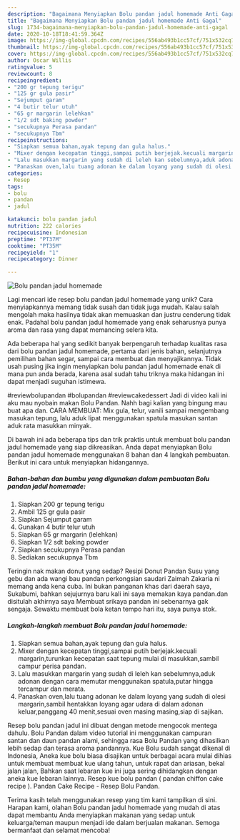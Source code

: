 ```yaml
---
description: "Bagaimana Menyiapkan Bolu pandan jadul homemade Anti Gagal"
title: "Bagaimana Menyiapkan Bolu pandan jadul homemade Anti Gagal"
slug: 1734-bagaimana-menyiapkan-bolu-pandan-jadul-homemade-anti-gagal
date: 2020-10-18T18:41:59.364Z
image: https://img-global.cpcdn.com/recipes/556ab493b1cc57cf/751x532cq70/bolu-pandan-jadul-homemade-foto-resep-utama.jpg
thumbnail: https://img-global.cpcdn.com/recipes/556ab493b1cc57cf/751x532cq70/bolu-pandan-jadul-homemade-foto-resep-utama.jpg
cover: https://img-global.cpcdn.com/recipes/556ab493b1cc57cf/751x532cq70/bolu-pandan-jadul-homemade-foto-resep-utama.jpg
author: Oscar Willis
ratingvalue: 5
reviewcount: 8
recipeingredient:
- "200 gr tepung terigu"
- "125 gr gula pasir"
- "Sejumput garam"
- "4 butir telur utuh"
- "65 gr margarin lelehkan"
- "1/2 sdt baking powder"
- "secukupnya Perasa pandan"
- "secukupnya Tbm"
recipeinstructions:
- "Siapkan semua bahan,ayak tepung dan gula halus."
- "Mixer dengan kecepatan tinggi,sampai putih berjejak.kecuali margarin,turunkan kecepatan saat tepung mulai di masukkan,sambil campur perisa pandan."
- "Lalu masukkan margarin yang sudah di leleh kan sebelumnya,aduk adonan dengan cara memutar menggunakan spatula,putar hingga tercampur dan merata."
- "Panaskan oven,lalu tuang adonan ke dalam loyang yang sudah di olesi margarin,sambil hentakkan loyang agar udara di dalam adonan keluar,panggang 40 menit,sesuai oven masing masing,siap di sajikan."
categories:
- Resep
tags:
- bolu
- pandan
- jadul

katakunci: bolu pandan jadul 
nutrition: 222 calories
recipecuisine: Indonesian
preptime: "PT37M"
cooktime: "PT35M"
recipeyield: "1"
recipecategory: Dinner

---
```



![Bolu pandan jadul homemade](https://img-global.cpcdn.com/recipes/556ab493b1cc57cf/751x532cq70/bolu-pandan-jadul-homemade-foto-resep-utama.jpg)

Lagi mencari ide resep bolu pandan jadul homemade yang unik? Cara menyiapkannya memang tidak susah dan tidak juga mudah. Kalau salah mengolah maka hasilnya tidak akan memuaskan dan justru cenderung tidak enak. Padahal bolu pandan jadul homemade yang enak seharusnya punya aroma dan rasa yang dapat memancing selera kita.

Ada beberapa hal yang sedikit banyak berpengaruh terhadap kualitas rasa dari bolu pandan jadul homemade, pertama dari jenis bahan, selanjutnya pemilihan bahan segar, sampai cara membuat dan menyajikannya. Tidak usah pusing jika ingin menyiapkan bolu pandan jadul homemade enak di mana pun anda berada, karena asal sudah tahu triknya maka hidangan ini dapat menjadi suguhan istimewa.

#reviewbolupandan #bolupandan #reviewcakedessert Jadi di video kali ini aku mau nyobain makan Bolu Pandan. Nahh bagi kalian yang bingung mau buat apa dan. CARA MEMBUAT: Mix gula, telur, vanili sampai mengembang masukan tepung, lalu aduk lipat menggunakan spatula masukan santan aduk rata masukkan minyak.


Di bawah ini ada beberapa tips dan trik praktis untuk membuat bolu pandan jadul homemade yang siap dikreasikan. Anda dapat menyiapkan Bolu pandan jadul homemade menggunakan 8 bahan dan 4 langkah pembuatan. Berikut ini cara untuk menyiapkan hidangannya.

<!--inarticleads1-->

##### Bahan-bahan dan bumbu yang digunakan dalam pembuatan Bolu pandan jadul homemade:

1. Siapkan 200 gr tepung terigu
1. Ambil 125 gr gula pasir
1. Siapkan Sejumput garam
1. Gunakan 4 butir telur utuh
1. Siapkan 65 gr margarin (lelehkan)
1. Siapkan 1/2 sdt baking powder
1. Siapkan secukupnya Perasa pandan
1. Sediakan secukupnya Tbm


Teringin nak makan donut yang sedap? Resipi Donut Pandan Susu yang gebu dan ada wangi bau pandan perkongsian saudari Zaimah Zakaria ni memang anda kena cuba. Ini bukan panganan khas dari daerah saya, Sukabumi, bahkan sejujurnya baru kali ini saya memakan kaya pandan.dan disitulah akhirnya saya Membuat srikaya pandan ini sebenarnya gak sengaja. Sewaktu membuat bola ketan tempo hari itu, saya punya stok. 

<!--inarticleads2-->

##### Langkah-langkah membuat Bolu pandan jadul homemade:

1. Siapkan semua bahan,ayak tepung dan gula halus.
1. Mixer dengan kecepatan tinggi,sampai putih berjejak.kecuali margarin,turunkan kecepatan saat tepung mulai di masukkan,sambil campur perisa pandan.
1. Lalu masukkan margarin yang sudah di leleh kan sebelumnya,aduk adonan dengan cara memutar menggunakan spatula,putar hingga tercampur dan merata.
1. Panaskan oven,lalu tuang adonan ke dalam loyang yang sudah di olesi margarin,sambil hentakkan loyang agar udara di dalam adonan keluar,panggang 40 menit,sesuai oven masing masing,siap di sajikan.


Resep bolu pandan jadul ini dibuat dengan metode mengocok mentega dahulu. Bolu Pandan dalam video tutorial ini menggunakan campuran santan dan daun pandan alami, sehingga rasa Bolu Pandan yang dihasilkan lebih sedap dan terasa aroma pandannya. Kue Bolu sudah sangat dikenal di Indonesia, Aneka kue bolu biasa disajikan untuk berbagai acara mulai dihias untuk membuat membuat kue ulang tahun, untuk rapat dan ariasan, bekal jalan jalan, Bahkan saat lebaran kue ini juga sering dihidangkan dengan aneka kue lebaran lainnya. Resep kue bolu pandan ( pandan chiffon cake recipe ). Pandan Cake Recipe - Resep Bolu Pandan. 

Terima kasih telah menggunakan resep yang tim kami tampilkan di sini. Harapan kami, olahan Bolu pandan jadul homemade yang mudah di atas dapat membantu Anda menyiapkan makanan yang sedap untuk keluarga/teman maupun menjadi ide dalam berjualan makanan. Semoga bermanfaat dan selamat mencoba!
